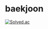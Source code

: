 # baekjoon

[![Solved.ac](http://mazassumnida.wtf/api/v2/generate_badge?boj=sanha129)](https://solved.ac/sanha129)

